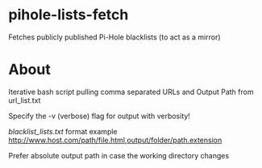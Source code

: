 # pihole-lists-fetch
Fetches publicly published Pi-Hole blacklists (to act as a mirror)

# About
Iterative bash script pulling comma separated URLs and Output Path from url_list.txt

Specify the -v (verbose) flag for output with verbosity!

*blacklist_lists.txt* format example
   http://www.host.com/path/file.html,output/folder/path.extension

Prefer absolute output path in case the working directory changes